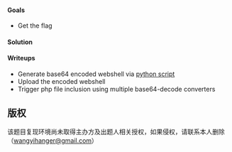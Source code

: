 #### Goals
 * Get the flag

#### Solution


#### Writeups

* Generate base64 encoded webshell via [python script](https://gist.github.com/WangYihang/a49c663237e68822dd4816e99534ca72)
* Upload the encoded webshell
* Trigger php file inclusion using multiple base64-decode converters

## 版权

该题目复现环境尚未取得主办方及出题人相关授权，如果侵权，请联系本人删除（wangyihanger@gmail.com）
